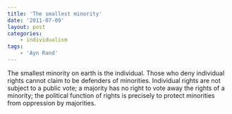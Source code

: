 ```yaml
---
title: 'The smallest minority'
date: '2011-07-09'
layout: post
categories:
    - individualism
tags:
    - 'Ayn Rand'
---
```


The smallest minority on earth is the individual. Those who deny individual rights cannot claim to be defenders of minorities. Individual rights are not subject to a public vote; a majority has no right to vote away the rights of a minority; the political function of rights is precisely to protect minorities from oppression by majorities.